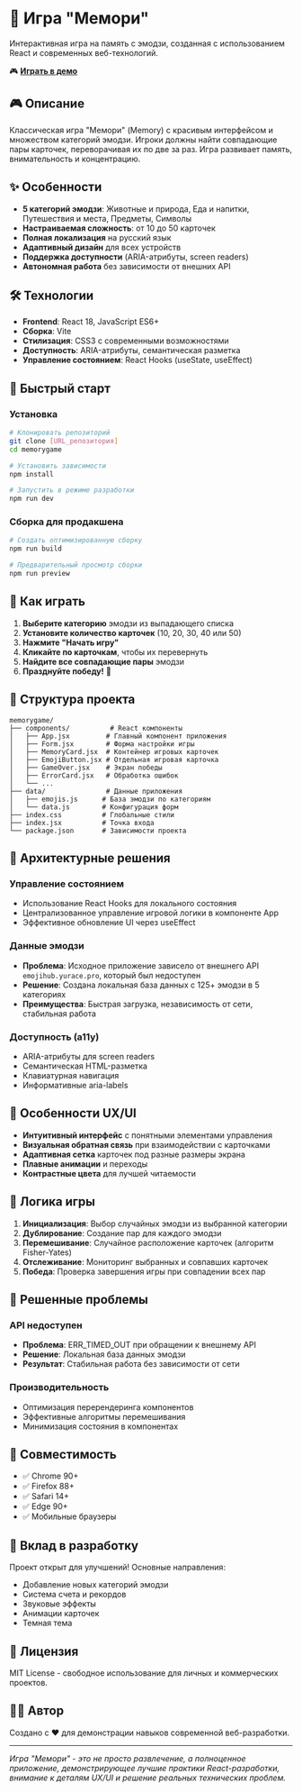 # 🧠 Игра "Мемори"

Интерактивная игра на память с эмодзи, созданная с использованием React и современных веб-технологий.

🎮 **[Играть в демо](https://memgame-react.netlify.app/)**

## 🎮 Описание

Классическая игра "Мемори" (Memory) с красивым интерфейсом и множеством категорий эмодзи. Игроки должны найти совпадающие пары карточек, переворачивая их по две за раз. Игра развивает память, внимательность и концентрацию.

## ✨ Особенности

- **5 категорий эмодзи**: Животные и природа, Еда и напитки, Путешествия и места, Предметы, Символы
- **Настраиваемая сложность**: от 10 до 50 карточек
- **Полная локализация** на русский язык
- **Адаптивный дизайн** для всех устройств
- **Поддержка доступности** (ARIA-атрибуты, screen readers)
- **Автономная работа** без зависимости от внешних API

## 🛠 Технологии

- **Frontend**: React 18, JavaScript ES6+
- **Сборка**: Vite
- **Стилизация**: CSS3 с современными возможностями
- **Доступность**: ARIA-атрибуты, семантическая разметка
- **Управление состоянием**: React Hooks (useState, useEffect)

## 🚀 Быстрый старт

### Установка

```bash
# Клонировать репозиторий
git clone [URL_репозитория]
cd memorygame

# Установить зависимости
npm install

# Запустить в режиме разработки
npm run dev
```

### Сборка для продакшена

```bash
# Создать оптимизированную сборку
npm run build

# Предварительный просмотр сборки
npm run preview
```

## 🎯 Как играть

1. **Выберите категорию** эмодзи из выпадающего списка
2. **Установите количество карточек** (10, 20, 30, 40 или 50)
3. **Нажмите "Начать игру"**
4. **Кликайте по карточкам**, чтобы их перевернуть
5. **Найдите все совпадающие пары** эмодзи
6. **Празднуйте победу!** 🎉

## 📁 Структура проекта

```
memorygame/
├── components/          # React компоненты
│   ├── App.jsx         # Главный компонент приложения
│   ├── Form.jsx        # Форма настройки игры
│   ├── MemoryCard.jsx  # Контейнер игровых карточек
│   ├── EmojiButton.jsx # Отдельная игровая карточка
│   ├── GameOver.jsx    # Экран победы
│   ├── ErrorCard.jsx   # Обработка ошибок
│   └── ...
├── data/               # Данные приложения
│   ├── emojis.js      # База эмодзи по категориям
│   └── data.js        # Конфигурация форм
├── index.css          # Глобальные стили
├── index.jsx          # Точка входа
└── package.json       # Зависимости проекта
```

## 🔧 Архитектурные решения

### Управление состоянием

- Использование React Hooks для локального состояния
- Централизованное управление игровой логики в компоненте App
- Эффективное обновление UI через useEffect

### Данные эмодзи

- **Проблема**: Исходное приложение зависело от внешнего API `emojihub.yurace.pro`, который был недоступен
- **Решение**: Создана локальная база данных с 125+ эмодзи в 5 категориях
- **Преимущества**: Быстрая загрузка, независимость от сети, стабильная работа

### Доступность (a11y)

- ARIA-атрибуты для screen readers
- Семантическая HTML-разметка
- Клавиатурная навигация
- Информативные aria-labels

## 🎨 Особенности UX/UI

- **Интуитивный интерфейс** с понятными элементами управления
- **Визуальная обратная связь** при взаимодействии с карточками
- **Адаптивная сетка** карточек под разные размеры экрана
- **Плавные анимации** и переходы
- **Контрастные цвета** для лучшей читаемости

## 🔄 Логика игры

1. **Инициализация**: Выбор случайных эмодзи из выбранной категории
2. **Дублирование**: Создание пар для каждого эмодзи
3. **Перемешивание**: Случайное расположение карточек (алгоритм Fisher-Yates)
4. **Отслеживание**: Мониторинг выбранных и совпавших карточек
5. **Победа**: Проверка завершения игры при совпадении всех пар

## 🐛 Решенные проблемы

### API недоступен

- **Проблема**: ERR_TIMED_OUT при обращении к внешнему API
- **Решение**: Локальная база данных эмодзи
- **Результат**: Стабильная работа без зависимости от сети

### Производительность

- Оптимизация перерендеринга компонентов
- Эффективные алгоритмы перемешивания
- Минимизация состояния в компонентах

## 📱 Совместимость

- ✅ Chrome 90+
- ✅ Firefox 88+
- ✅ Safari 14+
- ✅ Edge 90+
- ✅ Мобильные браузеры

## 🤝 Вклад в разработку

Проект открыт для улучшений! Основные направления:

- Добавление новых категорий эмодзи
- Система счета и рекордов
- Звуковые эффекты
- Анимации карточек
- Темная тема

## 📄 Лицензия

MIT License - свободное использование для личных и коммерческих проектов.

## 👨‍💻 Автор

Создано с ❤️ для демонстрации навыков современной веб-разработки.

---

_Игра "Мемори" - это не просто развлечение, а полноценное приложение, демонстрирующее лучшие практики React-разработки, внимание к деталям UX/UI и решение реальных технических проблем._
